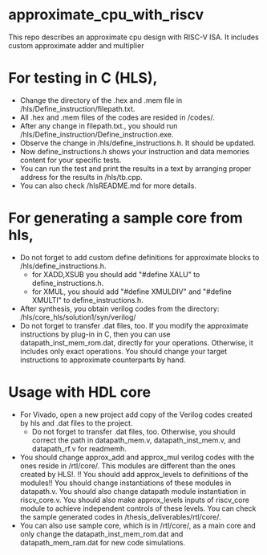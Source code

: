 # approximate_cpu_with_riscv
This repo describes an approximate cpu design with RISC-V ISA. It includes custom approximate adder and multiplier

# For testing in C (HLS), 

- Change the directory of the .hex and .mem file in /hls/Define_instruction/filepath.txt.
- All .hex and .mem files of the codes are resided in /codes/.
- After any change in filepath.txt., you should run /hls/Define_instruction/Define_instruction.exe.
- Observe the change in /hls/define_instructions.h. It should be updated.
- Now define_instructions.h shows your instruction and data memories content for your specific tests.
- You can run the test and print the results in a text by arranging proper address for the results in /hls/tb.cpp. 
- You can also check /hlsREADME.md for more details. 

# For generating a sample core from hls,

- Do not forget to add custom define definitions for approximate blocks to /hls/define_instructions.h.
	- for XADD,XSUB you should add "#define XALU" to define_instructions.h. 
	- for XMUL, you should add "#define XMULDIV" and "#define XMULTI" to define_instructions.h. 
- After synthesis, you obtain verilog codes from the directory: /hls/core_hls/solution1/syn/verilog/
- Do not forget to transfer .dat files, too. If you modify the approximate instructions by plug-in in C, then you can use datapath_inst_mem_rom.dat, directly for your operations. Otherwise, it includes only exact operations. You should change your target instructions to approximate counterparts by hand.


# Usage with HDL core

- For Vivado, open a new project add copy of the Verilog codes created by hls and .dat files to the project. 
	- Do not forget to transfer .dat files, too. Otherwise, you should correct the path in datapath_mem.v, datapath_inst_mem.v, and datapath_rf.v for readmemh.
- You should change approx_add and approx_mul verilog codes with the ones reside in /rtl/core/.
	This modules are different than the ones created by HLS!. 
	!! You should add approx_levels to definitions of the modules!!
	You should change instantiations of these modules in datapath.v.
	You should also change datapath module instantiation in riscv_core.v. 
	You should also make approx_levels inputs of riscv_core module to achieve independent controls of these levels.
	You can check the sample generated codes in /thesis_deliverables/rtl/core/.
- You can also use sample core, which is in /rtl/core/, as a main core and only change the datapath_inst_mem_rom.dat and datapath_mem_ram.dat for new code simulations.


